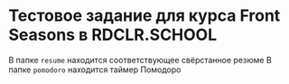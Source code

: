 # Тестовое задание для курса Front Seasons в RDCLR.SCHOOL

В папке `resume` находится соответствующее свёрстанное резюме
В папке `pomodoro` находится таймер Помодоро
